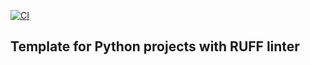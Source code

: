 [![CI](https://github.com/nogibjj/python-ruff-template/actions/workflows/cicd.yml/badge.svg)](https://github.com/Da-Justin-Lin/ids706_dl402_mini10/actions/workflows/cicd.yml)
## Template for Python projects with RUFF linter


